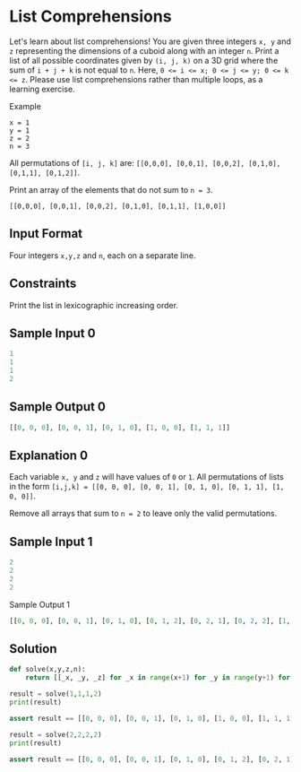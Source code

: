 # List Comprehensions

Let's learn about list comprehensions! You are given three integers `x, y` and `z` representing the dimensions of a cuboid along with an integer `n`. Print a list of all possible coordinates given by `(i, j, k)` on a 3D grid where the sum of `i + j + k` is not equal to `n`. Here, `0 <= i <= x; 0 <= j <= y; 0 <= k <= z`. Please use list comprehensions rather than multiple loops, as a learning exercise.

Example

```
x = 1
y = 1
z = 2
n = 3
```

All permutations of `[i, j, k]` are: `[[0,0,0], [0,0,1], [0,0,2], [0,1,0], [0,1,1], [0,1,2]]`.

Print an array of the elements that do not sum to `n = 3`.

`[[0,0,0], [0,0,1], [0,0,2], [0,1,0], [0,1,1], [1,0,0]]`

## Input Format

Four integers `x,y,z` and `n`, each on a separate line.

## Constraints

Print the list in lexicographic increasing order.

## Sample Input 0

```py
1
1
1
2
```

## Sample Output 0

```py
[[0, 0, 0], [0, 0, 1], [0, 1, 0], [1, 0, 0], [1, 1, 1]]
```

## Explanation 0

Each variable `x, y` and `z` will have values of `0` or `1`. All permutations of lists in the form `[i,j,k] = [[0, 0, 0], [0, 0, 1], [0, 1, 0], [0, 1, 1], [1, 0, 0]]`.

Remove all arrays that sum to `n = 2` to leave only the valid permutations.

## Sample Input 1

```py
2
2
2
2
```

Sample Output 1

```py
[[0, 0, 0], [0, 0, 1], [0, 1, 0], [0, 1, 2], [0, 2, 1], [0, 2, 2], [1, 0, 0], [1, 0, 2], [1, 1, 1], [1, 1, 2], [1, 2, 0], [1, 2, 1], [1, 2, 2], [2, 0, 1], [2, 0, 2], [2, 1, 0], [2, 1, 1], [2, 1, 2], [2, 2, 0], [2, 2, 1], [2, 2, 2]]
```

## Solution

```py
def solve(x,y,z,n):
    return [[_x, _y, _z] for _x in range(x+1) for _y in range(y+1) for _z in range(z+1) if sum([_x, _y, _z]) != n]

result = solve(1,1,1,2)
print(result)

assert result == [[0, 0, 0], [0, 0, 1], [0, 1, 0], [1, 0, 0], [1, 1, 1]], "incorrect"

result = solve(2,2,2,2)
print(result)

assert result == [[0, 0, 0], [0, 0, 1], [0, 1, 0], [0, 1, 2], [0, 2, 1], [0, 2, 2], [1, 0, 0], [1, 0, 2], [1, 1, 1], [1, 1, 2], [1, 2, 0], [1, 2, 1], [1, 2, 2], [2, 0, 1], [2, 0, 2], [2, 1, 0], [2, 1, 1], [2, 1, 2], [2, 2, 0], [2, 2, 1], [2, 2, 2]], "incorrect"
```